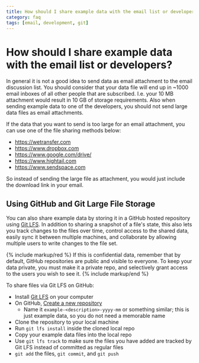 ```yaml
---
title: How should I share example data with the email list or developers?
category: faq
tags: [email, development, git]
---
```


# How should I share example data with the email list or developers?

In general it is not a good idea to send data as email attachment to the email discussion list. You should consider that your data file will end up in ~1000 email inboxes of all other people that are subscribed. I.e. your 10 MB attachment would result in 10 GB of storage requirements. Also when sending example data to one of the developers, you should not send large data files as email attachments.

If the data that you want to send is too large for an email attachment, you can use one of the file sharing methods below:

- <https://wetransfer.com>
- <https://www.dropbox.com>
- <https://www.google.com/drive/>
- <https://www.hightail.com>
- <https://www.sendspace.com>

So instead of sending the large file as attachment, you would just include the download link in your email.

## Using GitHub and Git Large File Storage

You can also share example data by storing it in a GitHub hosted repository using [Git LFS](https://git-lfs.github.com/). In addition to sharing a snapshot of a file's state, this also lets you track changes to the files over time, control access to the shared data, easily sync it between multiple machines, and collaborate by allowing multiple users to write changes to the file set.

{% include markup/red %}
If this is confidential data, remember that by default, GitHub repositories are public and visible to everyone. To keep your data private, you must make it a private repo, and selectively grant access to the users you wish to see it.
{% include markup/end %}

To share files via Git LFS on GitHub:

- Install [Git LFS](https://git-lfs.github.com/) on your computer
- On GitHub, [Create a new repository](https://github.com/new)
  - Name it `example-<description>-yyyy-mm` or something similar; this is just example data, so you do not need a memorable name
- Clone the repository to your local machine
- Run `git lfs install` inside the cloned local repo
- Copy your example data files into the local repo
- Use `git lfs track` to make sure the files you have added are tracked by Git LFS instead of committed as regular files
- `git add` the files, `git commit`, and `git push`
